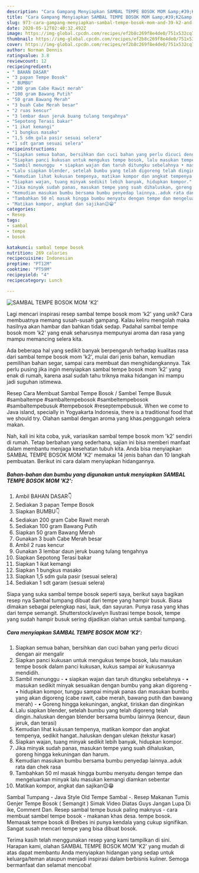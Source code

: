 ```yaml
---
description: "Cara Gampang Menyiapkan SAMBAL TEMPE BOSOK MOM &amp;#39;K2&amp;#39;, Lezat Sekali"
title: "Cara Gampang Menyiapkan SAMBAL TEMPE BOSOK MOM &amp;#39;K2&amp;#39;, Lezat Sekali"
slug: 973-cara-gampang-menyiapkan-sambal-tempe-bosok-mom-and-39-k2-and-39-lezat-sekali
date: 2020-05-12T02:40:32.492Z
image: https://img-global.cpcdn.com/recipes/ef2b8c269f8e4de0/751x532cq70/sambal-tempe-bosok-mom-k2-foto-resep-utama.jpg
thumbnail: https://img-global.cpcdn.com/recipes/ef2b8c269f8e4de0/751x532cq70/sambal-tempe-bosok-mom-k2-foto-resep-utama.jpg
cover: https://img-global.cpcdn.com/recipes/ef2b8c269f8e4de0/751x532cq70/sambal-tempe-bosok-mom-k2-foto-resep-utama.jpg
author: Norman Dennis
ratingvalue: 3.8
reviewcount: 12
recipeingredient:
- " BAHAN DASAR"
- "3 papan Tempe Bosok"
- " BUMBU"
- "200 gram Cabe Rawit merah"
- "100 gram Bawang Putih"
- "50 gram Bawang Merah"
- "3 buah Cabe Merah besar"
- "2 ruas kencur"
- "3 lembar daun jeruk buang tulang tengahnya"
- "Sepotong Terasi bakar"
- "1 ikat kemangi"
- "1 bungkus masako"
- "1,5 sdm gula pasir sesuai selera"
- "1 sdt garam sesuai selera"
recipeinstructions:
- "Siapkan semua bahan, bersihkan dan cuci bahan yang perlu dicuci dengan air mengalir"
- "Siapkan panci kukusan untuk mengukus tempe bosok, lalu masukan tempe bosok dalam panci kukusan, kukus sampai air kukusannya mendidih."
- "Sambil menunggu  • siapkan wajan dan taruh ditungku sebelahnya • masukan sedikit minyak sesuaikan dengan bumbu yang akan digoreng • hidupkan kompor, tunggu sampai minyak panas dan masukan bumbu yang akan digoreng (cabe rawit, cabe merah, bawang putih dan bawang merah) • Goreng hingga kekuningan, angkat, tiriskan dan dinginkan"
- "Lalu siapkan blender, setelah bumbu yang telah digoreng telah dingin..haluskan dengan blender bersama bumbu lainnya (kencur, daun jeruk, dan terasi)"
- "Kemudian lihat kukusan tempenya, matikan kompor dan angkat tempenya, sedikit hangat..haluskan dengan ulekan (tekstur kasar)"
- "Siapkan wajan, tuang minyak sedikit lebih banyak, hidupkan kompor."
- "Jika minyak sudah panas, masukan tempe yang suah dihaluskan, goreng hingga kekuningan dan harum."
- "Kemudian masukan bumbu bersama bumbu penyedap lainnya..aduk rata dan chek rasa"
- "Tambahkan 50 ml masak hingga bumbu menyatu dengan tempe dan mengeluarkan minyak lalu masukan kemangi diamkan sebentar"
- "Matikan kompor, angkat dan sajikan😉😁"
categories:
- Resep
tags:
- sambal
- tempe
- bosok

katakunci: sambal tempe bosok 
nutrition: 269 calories
recipecuisine: Indonesian
preptime: "PT12M"
cooktime: "PT59M"
recipeyield: "4"
recipecategory: Lunch

---
```



![SAMBAL TEMPE BOSOK MOM &#39;K2&#39;](https://img-global.cpcdn.com/recipes/ef2b8c269f8e4de0/751x532cq70/sambal-tempe-bosok-mom-k2-foto-resep-utama.jpg)

Lagi mencari inspirasi resep sambal tempe bosok mom &#39;k2&#39; yang unik? Cara membuatnya memang susah-susah gampang. Kalau keliru mengolah maka hasilnya akan hambar dan bahkan tidak sedap. Padahal sambal tempe bosok mom &#39;k2&#39; yang enak seharusnya mempunyai aroma dan rasa yang mampu memancing selera kita.

Ada beberapa hal yang sedikit banyak berpengaruh terhadap kualitas rasa dari sambal tempe bosok mom &#39;k2&#39;, mulai dari jenis bahan, kemudian pemilihan bahan segar, sampai cara membuat dan menghidangkannya. Tak perlu pusing jika ingin menyiapkan sambal tempe bosok mom &#39;k2&#39; yang enak di rumah, karena asal sudah tahu triknya maka hidangan ini mampu jadi suguhan istimewa.

Resep Cara Membuat Sambal Tempe Bosok / Sambel Tempe Busuk #sambaltempe #sambaltempebosok #sambeltempebosok #sambaltempebusuk #tempebosok #reseptempebusuk. When we come to Java island, specially in Yogyakarta Indonesia, there is a traditional food that we should try. Olahan sambal dengan aroma yang khas.penggungah selera makan.


Nah, kali ini kita coba, yuk, variasikan sambal tempe bosok mom &#39;k2&#39; sendiri di rumah. Tetap berbahan yang sederhana, sajian ini bisa memberi manfaat dalam membantu menjaga kesehatan tubuh kita. Anda bisa menyiapkan SAMBAL TEMPE BOSOK MOM &#39;K2&#39; memakai 14 jenis bahan dan 10 langkah pembuatan. Berikut ini cara dalam menyiapkan hidangannya.

<!--inarticleads1-->

##### Bahan-bahan dan bumbu yang digunakan untuk menyiapkan SAMBAL TEMPE BOSOK MOM &#39;K2&#39;:

1. Ambil  BAHAN DASAR👇
1. Sediakan 3 papan Tempe Bosok
1. Siapkan  BUMBU👇
1. Sediakan 200 gram Cabe Rawit merah
1. Sediakan 100 gram Bawang Putih
1. Siapkan 50 gram Bawang Merah
1. Gunakan 3 buah Cabe Merah besar
1. Ambil 2 ruas kencur
1. Gunakan 3 lembar daun jeruk buang tulang tengahnya
1. Siapkan Sepotong Terasi bakar
1. Siapkan 1 ikat kemangi
1. Siapkan 1 bungkus masako
1. Siapkan 1,5 sdm gula pasir (sesuai selera)
1. Sediakan 1 sdt garam (sesuai selera)


Siapa yang suka sambal tempe bosok seperti saya, berikut saya bagikan resep nya  Sambal tumpang dibuat dari tempe yang hampir busuk. Biasa dimakan sebagai pelengkap nasi, lauk, dan sayuran. Punya rasa yang khas dari tempe semangit. Shutterstock/avelyn Ilustrasi tempe bosok, tempe yang sudah hampir busuk sering dijadikan olahan untuk sambal tumpang. 

<!--inarticleads2-->

##### Cara menyiapkan SAMBAL TEMPE BOSOK MOM &#39;K2&#39;:

1. Siapkan semua bahan, bersihkan dan cuci bahan yang perlu dicuci dengan air mengalir
1. Siapkan panci kukusan untuk mengukus tempe bosok, lalu masukan tempe bosok dalam panci kukusan, kukus sampai air kukusannya mendidih.
1. Sambil menunggu  - • siapkan wajan dan taruh ditungku sebelahnya - • masukan sedikit minyak sesuaikan dengan bumbu yang akan digoreng - • hidupkan kompor, tunggu sampai minyak panas dan masukan bumbu yang akan digoreng (cabe rawit, cabe merah, bawang putih dan bawang merah) - • Goreng hingga kekuningan, angkat, tiriskan dan dinginkan
1. Lalu siapkan blender, setelah bumbu yang telah digoreng telah dingin..haluskan dengan blender bersama bumbu lainnya (kencur, daun jeruk, dan terasi)
1. Kemudian lihat kukusan tempenya, matikan kompor dan angkat tempenya, sedikit hangat..haluskan dengan ulekan (tekstur kasar)
1. Siapkan wajan, tuang minyak sedikit lebih banyak, hidupkan kompor.
1. Jika minyak sudah panas, masukan tempe yang suah dihaluskan, goreng hingga kekuningan dan harum.
1. Kemudian masukan bumbu bersama bumbu penyedap lainnya..aduk rata dan chek rasa
1. Tambahkan 50 ml masak hingga bumbu menyatu dengan tempe dan mengeluarkan minyak lalu masukan kemangi diamkan sebentar
1. Matikan kompor, angkat dan sajikan😉😁


Sambal Tumpang - Java Style Old Tempe Sambal -. Resep Makanan Tumis Genjer Tempe Bosok ( Semangit ) Simak Video Diatas Guys Jangan Lupa Di ike, Comment Dan. Resep sambal tempe busuk paling maknyus - cara membuat sambel tempe bosok - makanan khas desa. tempe bosok. Memasak tempe bosok di Brebes ini punya kendala yang cukup signifikan. Sangat susah mencari tempe yang bisa dibuat bosok. 

Terima kasih telah menggunakan resep yang kami tampilkan di sini. Harapan kami, olahan SAMBAL TEMPE BOSOK MOM &#39;K2&#39; yang mudah di atas dapat membantu Anda menyiapkan hidangan yang sedap untuk keluarga/teman ataupun menjadi inspirasi dalam berbisnis kuliner. Semoga bermanfaat dan selamat mencoba!
